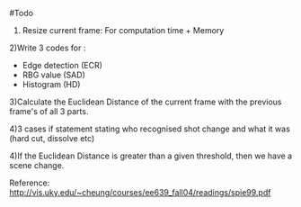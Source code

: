 #Todo

1) Resize current frame: For computation time + Memory

2)Write 3 codes for :
- Edge detection (ECR) 
- RBG value (SAD)
- Histogram (HD)

3)Calculate the Euclidean Distance of the current frame with the previous frame's of all 3 parts.

4)3 cases if statement stating who recognised shot change and what it was (hard cut, dissolve etc)

4)If the Euclidean Distance is greater than a given threshold, then we have a scene change.


Reference: http://vis.uky.edu/~cheung/courses/ee639_fall04/readings/spie99.pdf
